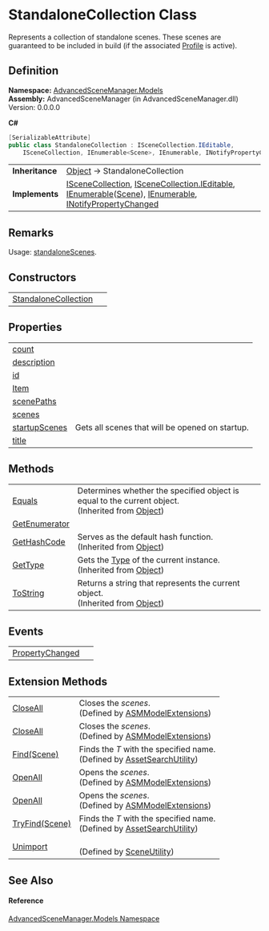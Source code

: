 # StandaloneCollection Class


Represents a collection of standalone scenes. These scenes are guaranteed to be included in build (if the associated <a href="T_AdvancedSceneManager_Models_Profile">Profile</a> is active).



## Definition
**Namespace:** <a href="N_AdvancedSceneManager_Models">AdvancedSceneManager.Models</a>  
**Assembly:** AdvancedSceneManager (in AdvancedSceneManager.dll) Version: 0.0.0.0

**C#**
``` C#
[SerializableAttribute]
public class StandaloneCollection : ISceneCollection.IEditable, 
	ISceneCollection, IEnumerable<Scene>, IEnumerable, INotifyPropertyChanged
```

<table><tr><td><strong>Inheritance</strong></td><td><a href="https://learn.microsoft.com/dotnet/api/system.object" target="_blank" rel="noopener noreferrer">Object</a>  →  StandaloneCollection</td></tr>
<tr><td><strong>Implements</strong></td><td><a href="T_AdvancedSceneManager_Models_ISceneCollection">ISceneCollection</a>, <a href="T_AdvancedSceneManager_Models_ISceneCollection_IEditable">ISceneCollection.IEditable</a>, <a href="https://learn.microsoft.com/dotnet/api/system.collections.generic.ienumerable-1" target="_blank" rel="noopener noreferrer">IEnumerable</a>(<a href="T_AdvancedSceneManager_Models_Scene">Scene</a>), <a href="https://learn.microsoft.com/dotnet/api/system.collections.ienumerable" target="_blank" rel="noopener noreferrer">IEnumerable</a>, <a href="https://learn.microsoft.com/dotnet/api/system.componentmodel.inotifypropertychanged" target="_blank" rel="noopener noreferrer">INotifyPropertyChanged</a></td></tr>
</table>



## Remarks
Usage: <a href="P_AdvancedSceneManager_Models_Profile_standaloneScenes">standaloneScenes</a>.

## Constructors
<table>
<tr>
<td><a href="M_AdvancedSceneManager_Models_StandaloneCollection__ctor">StandaloneCollection</a></td>
<td> </td></tr>
</table>

## Properties
<table>
<tr>
<td><a href="P_AdvancedSceneManager_Models_StandaloneCollection_count">count</a></td>
<td> </td></tr>
<tr>
<td><a href="P_AdvancedSceneManager_Models_StandaloneCollection_description">description</a></td>
<td> </td></tr>
<tr>
<td><a href="P_AdvancedSceneManager_Models_StandaloneCollection_id">id</a></td>
<td> </td></tr>
<tr>
<td><a href="P_AdvancedSceneManager_Models_StandaloneCollection_Item">Item</a></td>
<td> </td></tr>
<tr>
<td><a href="P_AdvancedSceneManager_Models_StandaloneCollection_scenePaths">scenePaths</a></td>
<td> </td></tr>
<tr>
<td><a href="P_AdvancedSceneManager_Models_StandaloneCollection_scenes">scenes</a></td>
<td> </td></tr>
<tr>
<td><a href="P_AdvancedSceneManager_Models_StandaloneCollection_startupScenes">startupScenes</a></td>
<td>Gets all scenes that will be opened on startup.</td></tr>
<tr>
<td><a href="P_AdvancedSceneManager_Models_StandaloneCollection_title">title</a></td>
<td> </td></tr>
</table>

## Methods
<table>
<tr>
<td><a href="https://learn.microsoft.com/dotnet/api/system.object.equals#system-object-equals(system-object)" target="_blank" rel="noopener noreferrer">Equals</a></td>
<td>Determines whether the specified object is equal to the current object.<br />(Inherited from <a href="https://learn.microsoft.com/dotnet/api/system.object" target="_blank" rel="noopener noreferrer">Object</a>)</td></tr>
<tr>
<td><a href="M_AdvancedSceneManager_Models_StandaloneCollection_GetEnumerator">GetEnumerator</a></td>
<td> </td></tr>
<tr>
<td><a href="https://learn.microsoft.com/dotnet/api/system.object.gethashcode" target="_blank" rel="noopener noreferrer">GetHashCode</a></td>
<td>Serves as the default hash function.<br />(Inherited from <a href="https://learn.microsoft.com/dotnet/api/system.object" target="_blank" rel="noopener noreferrer">Object</a>)</td></tr>
<tr>
<td><a href="https://learn.microsoft.com/dotnet/api/system.object.gettype" target="_blank" rel="noopener noreferrer">GetType</a></td>
<td>Gets the <a href="https://learn.microsoft.com/dotnet/api/system.type" target="_blank" rel="noopener noreferrer">Type</a> of the current instance.<br />(Inherited from <a href="https://learn.microsoft.com/dotnet/api/system.object" target="_blank" rel="noopener noreferrer">Object</a>)</td></tr>
<tr>
<td><a href="https://learn.microsoft.com/dotnet/api/system.object.tostring" target="_blank" rel="noopener noreferrer">ToString</a></td>
<td>Returns a string that represents the current object.<br />(Inherited from <a href="https://learn.microsoft.com/dotnet/api/system.object" target="_blank" rel="noopener noreferrer">Object</a>)</td></tr>
</table>

## Events
<table>
<tr>
<td><a href="E_AdvancedSceneManager_Models_StandaloneCollection_PropertyChanged">PropertyChanged</a></td>
<td> </td></tr>
</table>

## Extension Methods
<table>
<tr>
<td><a href="M_AdvancedSceneManager_Models_ASMModelExtensions_CloseAll">CloseAll</a></td>
<td>Closes the <em>scenes</em>.<br />(Defined by <a href="T_AdvancedSceneManager_Models_ASMModelExtensions">ASMModelExtensions</a>)</td></tr>
<tr>
<td><a href="M_AdvancedSceneManager_Models_ASMModelExtensions_CloseAll_1">CloseAll</a></td>
<td>Closes the <em>scenes</em>.<br />(Defined by <a href="T_AdvancedSceneManager_Models_ASMModelExtensions">ASMModelExtensions</a>)</td></tr>
<tr>
<td><a href="M_AdvancedSceneManager_Utility_AssetSearchUtility_Find__1">Find(Scene)</a></td>
<td>Finds the <em>T</em> with the specified name.<br />(Defined by <a href="T_AdvancedSceneManager_Utility_AssetSearchUtility">AssetSearchUtility</a>)</td></tr>
<tr>
<td><a href="M_AdvancedSceneManager_Models_ASMModelExtensions_OpenAll">OpenAll</a></td>
<td>Opens the <em>scenes</em>.<br />(Defined by <a href="T_AdvancedSceneManager_Models_ASMModelExtensions">ASMModelExtensions</a>)</td></tr>
<tr>
<td><a href="M_AdvancedSceneManager_Models_ASMModelExtensions_OpenAll_1">OpenAll</a></td>
<td>Opens the <em>scenes</em>.<br />(Defined by <a href="T_AdvancedSceneManager_Models_ASMModelExtensions">ASMModelExtensions</a>)</td></tr>
<tr>
<td><a href="M_AdvancedSceneManager_Utility_AssetSearchUtility_TryFind__1">TryFind(Scene)</a></td>
<td>Finds the <em>T</em> with the specified name.<br />(Defined by <a href="T_AdvancedSceneManager_Utility_AssetSearchUtility">AssetSearchUtility</a>)</td></tr>
<tr>
<td><a href="M_AdvancedSceneManager_Utility_SceneUtility_Unimport_2">Unimport</a></td>
<td><br />(Defined by <a href="T_AdvancedSceneManager_Utility_SceneUtility">SceneUtility</a>)</td></tr>
</table>

## See Also


#### Reference
<a href="N_AdvancedSceneManager_Models">AdvancedSceneManager.Models Namespace</a>  
